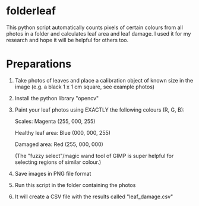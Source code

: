 # folderleaf
This python script automatically counts pixels of certain colours from all photos in a folder and calculates leaf area and leaf damage.
I used it for my research and hope it will be helpful for others too.

# Preparations
 1. Take photos of leaves and place a calibration object of known size in the image (e.g. a black 1 x 1 cm square, see example photos)
 1. Install the python library "opencv"
 2. Paint your leaf photos using EXACTLY the following colours (R, G, B):
 
       Scales:             Magenta (255, 000, 255)
       
       Healthy leaf area:  Blue    (000, 000, 255)
       
       Damaged area:       Red     (255, 000, 000)
       
       (The "fuzzy select"/magic wand tool of GIMP is super helpful for selecting regions of similar colour.)
       
 3. Save images in PNG file format
 4. Run this script in the folder containing the photos
 5. It will create a CSV file with the results called "leaf_damage.csv"
